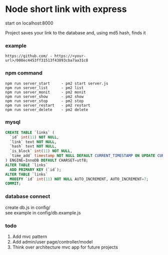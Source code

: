 # Node short link with express

start on localhost:8000

Project saves your link to the database and, using md5 hash, finds it

### example

```link
https://github.com/ - https://<your-url>/008ec4453ff31513f43893cba7aa31c8
```

### npm command

```npm
npm run server_start     - pm2 start server.js
npm run server_list      - pm2 list
npm run server_monit     - pm2 monit
npm run server_show      - pm2 show
npm run server_stop      - pm2 stop
npm run server_restart   - pm2 restart
npm run server_delete    - pm2 delete
```

### mysql

```sql
CREATE TABLE `links` (
  `id` int(11) NOT NULL,
  `link` text NOT NULL,
  `hash` text NOT NULL,
  `is_block` int(11) NOT NULL,
  `time_add` timestamp NOT NULL DEFAULT CURRENT_TIMESTAMP ON UPDATE CURRENT_TIMESTAMP
) ENGINE=InnoDB DEFAULT CHARSET=utf8;
ALTER TABLE `links`
  ADD PRIMARY KEY (`id`);
ALTER TABLE `links`
  MODIFY `id` int(11) NOT NULL AUTO_INCREMENT, AUTO_INCREMENT=7;
COMMIT;
```

### database connect

create db.js in config/\
see example in config/db.example.js

### todo 

1. Add mvc pattern
2. Add admin/user page/controller/model
3. Think over architecture mvc app for future projects
